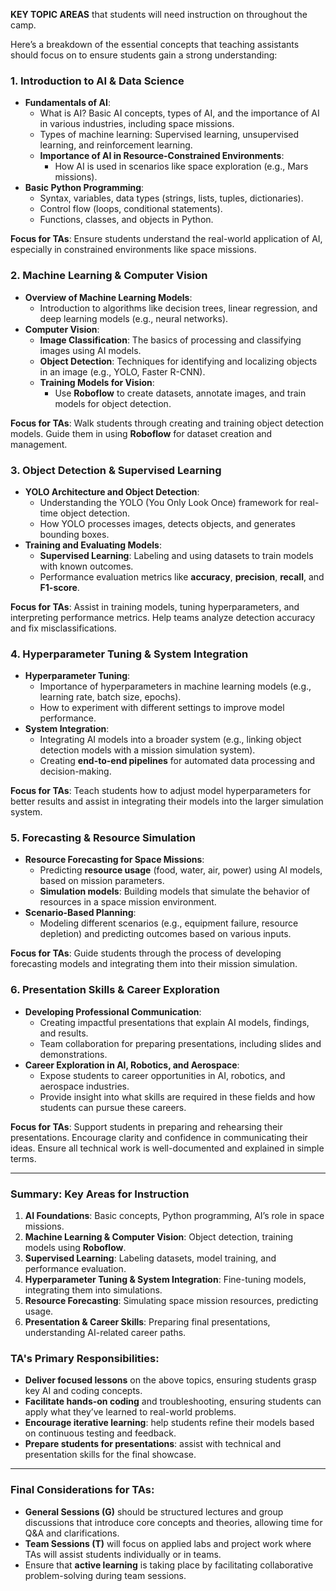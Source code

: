  **KEY TOPIC AREAS** that students will need instruction on throughout the camp. 

Here’s a breakdown of the essential concepts that teaching assistants should focus on to ensure students gain a strong understanding:

### **1. Introduction to AI & Data Science**
   - **Fundamentals of AI**: 
     - What is AI? Basic AI concepts, types of AI, and the importance of AI in various industries, including space missions.
     - Types of machine learning: Supervised learning, unsupervised learning, and reinforcement learning.
     - **Importance of AI in Resource-Constrained Environments**: 
       - How AI is used in scenarios like space exploration (e.g., Mars missions).
   - **Basic Python Programming**:
     - Syntax, variables, data types (strings, lists, tuples, dictionaries).
     - Control flow (loops, conditional statements).
     - Functions, classes, and objects in Python.

   **Focus for TAs**: Ensure students understand the real-world application of AI, especially in constrained environments like space missions.

### **2. Machine Learning & Computer Vision**
   - **Overview of Machine Learning Models**: 
     - Introduction to algorithms like decision trees, linear regression, and deep learning models (e.g., neural networks).
   - **Computer Vision**: 
     - **Image Classification**: The basics of processing and classifying images using AI models.
     - **Object Detection**: Techniques for identifying and localizing objects in an image (e.g., YOLO, Faster R-CNN).
     - **Training Models for Vision**: 
       - Use **Roboflow** to create datasets, annotate images, and train models for object detection.

   **Focus for TAs**: Walk students through creating and training object detection models. Guide them in using **Roboflow** for dataset creation and management.

### **3. Object Detection & Supervised Learning**
   - **YOLO Architecture and Object Detection**:
     - Understanding the YOLO (You Only Look Once) framework for real-time object detection.
     - How YOLO processes images, detects objects, and generates bounding boxes.
   - **Training and Evaluating Models**:
     - **Supervised Learning**: Labeling and using datasets to train models with known outcomes.
     - Performance evaluation metrics like **accuracy**, **precision**, **recall**, and **F1-score**.

   **Focus for TAs**: Assist in training models, tuning hyperparameters, and interpreting performance metrics. Help teams analyze detection accuracy and fix misclassifications.

### **4. Hyperparameter Tuning & System Integration**
   - **Hyperparameter Tuning**: 
     - Importance of hyperparameters in machine learning models (e.g., learning rate, batch size, epochs).
     - How to experiment with different settings to improve model performance.
   - **System Integration**:
     - Integrating AI models into a broader system (e.g., linking object detection models with a mission simulation system).
     - Creating **end-to-end pipelines** for automated data processing and decision-making.

   **Focus for TAs**: Teach students how to adjust model hyperparameters for better results and assist in integrating their models into the larger simulation system.

### **5. Forecasting & Resource Simulation**
   - **Resource Forecasting for Space Missions**:
     - Predicting **resource usage** (food, water, air, power) using AI models, based on mission parameters.
     - **Simulation models**: Building models that simulate the behavior of resources in a space mission environment.
   - **Scenario-Based Planning**:
     - Modeling different scenarios (e.g., equipment failure, resource depletion) and predicting outcomes based on various inputs.

   **Focus for TAs**: Guide students through the process of developing forecasting models and integrating them into their mission simulation.

### **6. Presentation Skills & Career Exploration**
   - **Developing Professional Communication**:
     - Creating impactful presentations that explain AI models, findings, and results.
     - Team collaboration for preparing presentations, including slides and demonstrations.
   - **Career Exploration in AI, Robotics, and Aerospace**:
     - Expose students to career opportunities in AI, robotics, and aerospace industries.
     - Provide insight into what skills are required in these fields and how students can pursue these careers.

   **Focus for TAs**: Support students in preparing and rehearsing their presentations. Encourage clarity and confidence in communicating their ideas. Ensure all technical work is well-documented and explained in simple terms.

---

### **Summary: Key Areas for Instruction**
1. **AI Foundations**: Basic concepts, Python programming, AI’s role in space missions.
2. **Machine Learning & Computer Vision**: Object detection, training models using **Roboflow**.
3. **Supervised Learning**: Labeling datasets, model training, and performance evaluation.
4. **Hyperparameter Tuning & System Integration**: Fine-tuning models, integrating them into simulations.
5. **Resource Forecasting**: Simulating space mission resources, predicting usage.
6. **Presentation & Career Skills**: Preparing final presentations, understanding AI-related career paths.

### **TA's Primary Responsibilities**:
- **Deliver focused lessons** on the above topics, ensuring students grasp key AI and coding concepts.
- **Facilitate hands-on coding** and troubleshooting, ensuring students can apply what they’ve learned to real-world problems.
- **Encourage iterative learning**: help students refine their models based on continuous testing and feedback.
- **Prepare students for presentations**: assist with technical and presentation skills for the final showcase.

---

### **Final Considerations for TAs**:
- **General Sessions (G)** should be structured lectures and group discussions that introduce core concepts and theories, allowing time for Q&A and clarifications.
- **Team Sessions (T)** will focus on applied labs and project work where TAs will assist students individually or in teams.
- Ensure that **active learning** is taking place by facilitating collaborative problem-solving during team sessions.

